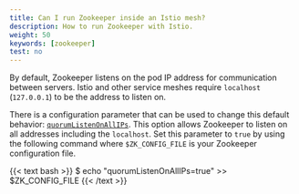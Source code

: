 ```yaml
---
title: Can I run Zookeeper inside an Istio mesh?
description: How to run Zookeeper with Istio.
weight: 50
keywords: [zookeeper]
test: no
---
```


By default, Zookeeper listens on the pod IP address for communication
between servers. Istio and other service meshes require `localhost`
(`127.0.0.1`) to be the address to listen on.

There is a configuration parameter that can be used to change this
default behavior:
[`quorumListenOnAllIPs`](https://zookeeper.apache.org/doc/r3.5.7/zookeeperAdmin.html).
This option allows Zookeeper to listen on all addresses including the
`localhost`. Set this parameter to `true` by using the
following command where `$ZK_CONFIG_FILE` is your Zookeeper
configuration file.

{{< text bash >}}
$ echo "quorumListenOnAllIPs=true" >> $ZK_CONFIG_FILE
{{< /text >}}

